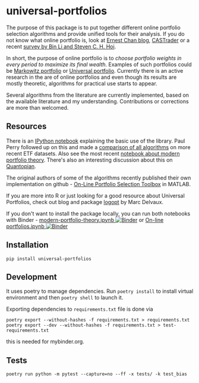 # universal-portfolios

The purpose of this package is to put together different online portfolio selection algorithms and provide unified tools for their analysis. If you do not know what online portfolio is, look at [Ernest Chan blog](http://epchan.blogspot.cz/2007/01/universal-portfolios.html), [CASTrader](http://www.castrader.com/2006/11/universal_portf.html) or a recent [survey by Bin Li and Steven C. H. Hoi](http://arxiv.org/abs/1212.2129).

In short, the purpose of online portfolio is to _choose portfolio weights in every period to maximize its final wealth_. Examples of such portfolios could be [Markowitz portfolio](http://en.wikipedia.org/wiki/Modern_portfolio_theory) or [Universal portfolio](http://en.wikipedia.org/wiki/Universal_portfolio_algorithm). Currently there is an active research in the are of online portfolios and even though its results are mostly theoretic, algorithms for practical use starts to appear.

Several algorithms from the literature are currently implemented, based on the available literature and my understanding. Contributions or corrections are more than welcomed.

## Resources

There is an [IPython notebook](http://nbviewer.ipython.org/github/Marigold/universal-portfolios/blob/master/On-line%20portfolios.ipynb) explaining the basic use of the library. Paul Perry followed up on this and made a [comparison of all algorithms](http://nbviewer.ipython.org/github/paulperry/quant/blob/master/OLPS_Comparison.ipynb) on more recent ETF datasets. Also see the most recent [notebook about modern portfolio theory](http://nbviewer.ipython.org/github/Marigold/universal-portfolios/blob/master/modern-portfolio-theory.ipynb). There's also an interesting discussion about this on [Quantopian](https://www.quantopian.com/posts/comparing-olps-algorithms-olmar-up-et-al-dot-on-etfs#553a704e7c9031e3c70003a9).

The original authors of some of the algorithms recently published their own implementation on github - [On-Line Portfolio Selection Toolbox](https://github.com/OLPS/OLPS) in MATLAB.

If you are more into R or just looking for a good resource about Universal Portfolios, check out blog and package [logopt](http://optimallog.blogspot.cz/) by Marc Delvaux.

If you don't want to install the package locally, you can run both notebooks with Binder - [modern-portfolio-theory.ipynb ![Binder](https://mybinder.org/badge_logo.svg)](https://mybinder.org/v2/gh/Marigold/universal-portfolios/master?filepath=modern-portfolio-theory.ipynb) or [On-line portfolios.ipynb ![Binder](https://mybinder.org/badge_logo.svg)](https://mybinder.org/v2/gh/Marigold/universal-portfolios/master?filepath=On-line%20portfolios.ipynb)

## Installation

```
pip install universal-portfolios
```

## Development

It uses poetry to manage dependencies. Run `poetry install` to install virtual environment and then `poetry shell` to launch it.

Exporting dependencies to `requirements.txt` file is done via

```
poetry export --without-hashes -f requirements.txt > requirements.txt
poetry export --dev --without-hashes -f requirements.txt > test-requirements.txt
```

this is needed for mybinder.org.

## Tests

```
poetry run python -m pytest --capture=no --ff -x tests/ -k test_bias
```
